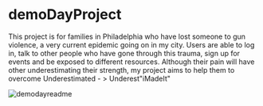 # demoDayProject
This project is for families in Philadelphia who have lost someone to gun violence, a very current epidemic going on in my city. 
Users are able to log in, talk to other people who have gone through this trauma, sign up for events and be exposed to different resources. 
Although their pain will have other underestimating their strength, my project aims to help them to overcome 
Underestimated - > Underest"iMadeIt"

![demodayreadme](https://user-images.githubusercontent.com/78241661/115980873-f7087400-a55d-11eb-8de4-c7e5316bb2cc.jpg)
